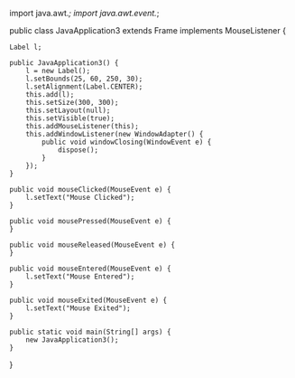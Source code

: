 
import java.awt.*;
import java.awt.event.*;

public class JavaApplication3 extends Frame implements MouseListener {

    Label l;

    public JavaApplication3() {
        l = new Label();
        l.setBounds(25, 60, 250, 30);
        l.setAlignment(Label.CENTER);
        this.add(l);
        this.setSize(300, 300);
        this.setLayout(null);
        this.setVisible(true);
        this.addMouseListener(this);
        this.addWindowListener(new WindowAdapter() {
            public void windowClosing(WindowEvent e) {
                dispose();
            }
        });
    }

    public void mouseClicked(MouseEvent e) {
        l.setText("Mouse Clicked");
    }

    public void mousePressed(MouseEvent e) {
    }

    public void mouseReleased(MouseEvent e) {
    }

    public void mouseEntered(MouseEvent e) {
        l.setText("Mouse Entered");
    }

    public void mouseExited(MouseEvent e) {
        l.setText("Mouse Exited");
    }

    public static void main(String[] args) {
        new JavaApplication3();
    }
}
